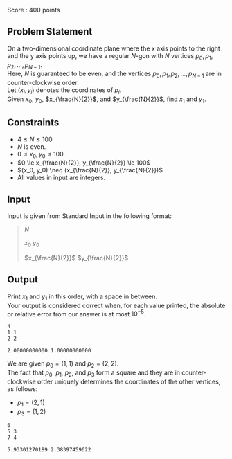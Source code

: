 Score : $400$ points

## Problem Statement

On a two-dimensional coordinate plane where the $\mathrm{x}$ axis points to the right and the $\mathrm{y}$ axis points up, we have a regular $N$-gon with $N$ vertices $p_0, p_1, p_2, \dots, p_{N - 1}$.<br>
Here, $N$ is guaranteed to be even, and the vertices $p_0, p_1, p_2, \dots, p_{N - 1}$ are in counter-clockwise order.<br>
Let $(x_i, y_i)$ denotes the coordinates of $p_i$.<br>
Given $x_0$, $y_0$, $x_{\frac{N}{2}}$, and $y_{\frac{N}{2}}$, find $x_1$ and $y_1$.

## Constraints

- $4 \le N \le 100$
- $N$ is even.
- $0 \le x_0, y_0 \le 100$
- $0 \le x_{\frac{N}{2}}, y_{\frac{N}{2}} \le 100$
- $(x_0, y_0) \neq (x_{\frac{N}{2}}, y_{\frac{N}{2}})$
- All values in input are integers.

## Input

Input is given from Standard Input in the following format:

> $N$
> 
> $x_0$ $y_0$
> 
> $x_{\frac{N}{2}}$ $y_{\frac{N}{2}}$

## Output

Print $x_1$ and $y_1$ in this order, with a space in between.<br>
Your output is considered correct when, for each value printed, the absolute or relative error from our answer is at most $10^{-5}$.

```input1
4
1 1
2 2
```

```output1
2.00000000000 1.00000000000
```

We are given $p_0 = (1, 1)$ and $p_2 = (2, 2)$.<br>
The fact that $p_0$, $p_1$, $p_2$, and $p_3$ form a square and they are in counter-clockwise order uniquely determines the coordinates of the other vertices, as follows:

- $p_1 = (2, 1)$
- $p_3 = (1, 2)$

```input2
6
5 3
7 4
```

```output2
5.93301270189 2.38397459622
```